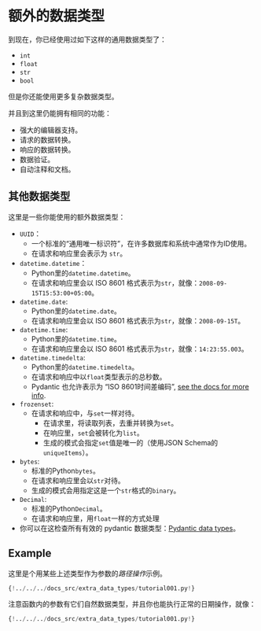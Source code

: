 # 额外的数据类型

到现在，你已经使用过如下这样的通用数据类型了：

* `int`
* `float`
* `str`
* `bool`

但是你还能使用更多复杂数据类型。

并且到这里仍能拥有相同的功能：

* 强大的编辑器支持。
* 请求的数据转换。
* 响应的数据转换。
* 数据验证。
* 自动注释和文档。

## 其他数据类型

这里是一些你能使用的额外数据类型：

* `UUID`：
    * 一个标准的“通用唯一标识符”，在许多数据库和系统中通常作为ID使用。
    * 在请求和响应里会表示为 `str`。
* `datetime.datetime`：
    * Python里的`datetime.datetime`。
    * 在请求和响应里会以 ISO 8601 格式表示为`str`，就像：`2008-09-15T15:53:00+05:00`。
* `datetime.date`:
    * Python里的`datetime.date`。
    * 在请求和响应里会以 ISO 8601 格式表示为`str`，就像：`2008-09-15T`。
* `datetime.time`:
    * Python里的`datetime.time`。
    * 在请求和响应里会以 ISO 8601 格式表示为`str`，就像：`14:23:55.003`。 
* `datetime.timedelta`:
    * Python里的`datetime.timedelta`。
    * 在请求和响应中以`float`类型表示的总秒数。
    * Pydantic 也允许表示为 “ISO 8601时间差编码”, <a href="https://pydantic-docs.helpmanual.io/#json-serialisation" class="external-link" target="_blank">see the docs for more info</a>.
* `frozenset`:
    * 在请求和响应中，与`set`一样对待。
        * 在请求里，将读取列表，去重并转换为`set`。
        * 在响应里，`set`会被转化为`list`。
        * 生成的模式会指定`set`值是唯一的（使用JSON Schema的`uniqueItems`）。
* `bytes`:
    * 标准的Python`bytes`。
    * 在请求和响应里会以`str`对待。
    * 生成的模式会用指定这是一个`str`格式的`binary`。
* `Decimal`:
    * 标准的Python`Decimal`。
    * 在请求和响应里，用`float`一样的方式处理
* 你可以在这检查所有有效的 pydantic 数据类型：<a href="https://pydantic-docs.helpmanual.io/usage/types" class="external-link" target="_blank">Pydantic data types</a>。 

## Example

这里是个用某些上述类型作为参数的*路径操作*示例。

```Python hl_lines="1  3  12-16"
{!../../../docs_src/extra_data_types/tutorial001.py!}
```

注意函数内的参数有它们自然数据类型，并且你也能执行正常的日期操作，就像：

```Python hl_lines="18-19"
{!../../../docs_src/extra_data_types/tutorial001.py!}
```
